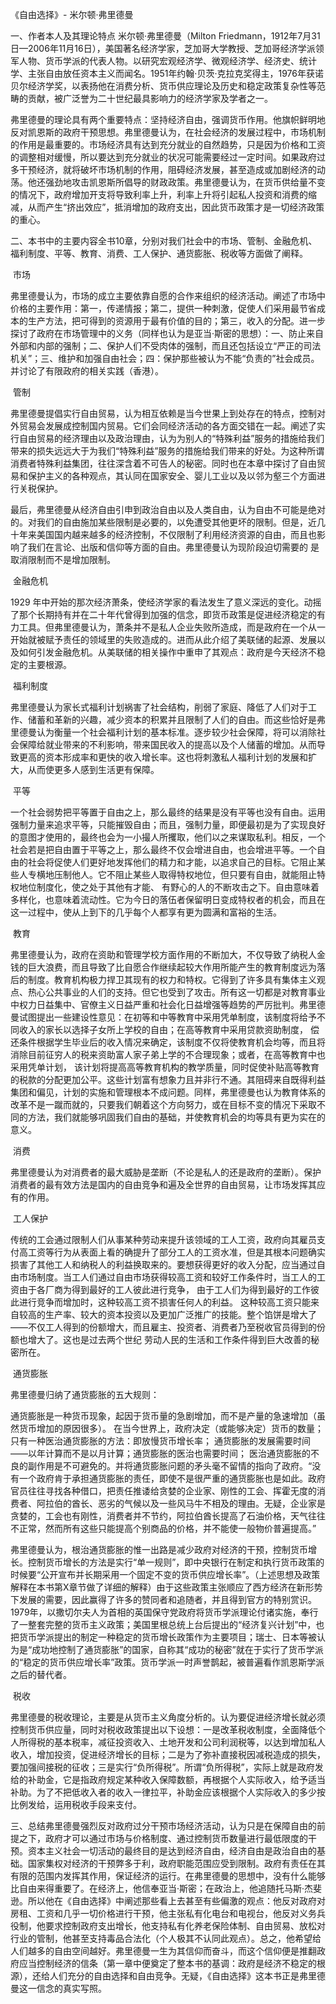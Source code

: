 《自由选择》- 米尔顿·弗里德曼

一、作者本人及其理论特点
​米尔顿·弗里德曼（Milton Friedmann，1912年7月31日—2006年11月16日），美国著名经济学家，芝加哥大学教授、芝加哥经济学派领军人物、货币学派的代表人物。以研究宏观经济学、微观经济学、经济史、统计学、主张自由放任资本主义而闻名。1951年约翰·贝茨·克拉克奖得主，1976年获诺贝尔经济学奖，以表扬他在消费分析、货币供应理论及历史和稳定政策复杂性等范畴的贡献，被广泛誉为二十世纪最具影响力的经济学家及学者之一。

​弗里德曼的理论具有两个重要特点：坚持经济自由，强调货币作用。他旗帜鲜明地反对凯恩斯的政府干预思想。弗里德曼认为，在社会经济的发展过程中，市场机制的作用是最重要的。市场经济具有达到充分就业的自然趋势，只是因为价格和工资的调整相对缓慢，所以要达到充分就业的状况可能需要经过一定时间。如果政府过多干预经济，就将破坏市场机制的作用，阻碍经济发展，甚至造成或加剧经济的动荡。他还强劲地攻击凯恩斯所倡导的财政政策。弗里德曼认为，在货币供给量不变的情况下，政府增加开支将导致利率上升，利率上升将引起私人投资和消费的缩减，从而产生“挤出效应”，抵消增加的政府支出，因此货币政策才是一切经济政策的重心。

二、本书中的主要内容
​全书10章，分别对我们社会中的市场、管制、金融危机、福利制度、平等、教育、消费、工人保护、通货膨胀、税收等方面做了阐释。

​ 市场

弗里德曼认为，市场的成立主要依靠自愿的合作来组织的经济活动。阐述了市场中价格的主要作用：第一，传递情报；第二，提供一种刺激，促使人们采用最节省成本的生产方法，把可得到的资源用于最有价值的目的；第三，收入的分配。进一步探讨了政府在市场管理中的义务（同样也认为是亚当·斯密的思想）：一、防止来自外部和内部的强制；二、保护人们不受肉体的强制，而且还包括设立“严正的司法机关”；三、维护和加强自由社会；四：保护那些被认为不能“负责的”社会成员。并讨论了有限政府的相关实践（香港）。

​ 管制

​弗里德曼提倡实行自由贸易，认为相互依赖是当今世果上到处存在的特点，控制对外贸易会发展成控制国内贸易。它们会同经济活动的各方面交错在一起。阐述了实行自由贸易的经济理由以及政治理由，认为为别人的“特殊利益”服务的措施给我们带来的损失远远大于为我们“特殊利益”服务的措施给我们带来的好处。为这种所谓消费者特殊利益集团，往往深含着不可告人的秘密。同时也在本章中探讨了自由贸易和保护主义的各种观点，其认同在国家安全、婴儿工业以及以邻为壑三个方面进行关税保护。

​最后，弗里德曼从经济自由引申到政治自由以及人类自由，认为自由不可能是绝对的。对我们的自由施加某些限制是必要的，以免遭受其他更坏的限制。但是，近几十年来美国国内越来越多的经济控制，不仅限制了利用经济资源的自由，而且也影响了我们在言论、出版和信仰等方面的自由。弗里德曼认为现阶段迫切需要的 是取消限制而不是增加限制。

​ 金融危机

​1929 年中开始的那次经济萧条，使经济学家的看法发生了意义深远的变化。动摇了那个长期持有并在二十年代曾得到加强的信念，即货币政策是促进经济稳定的有力工具。但弗里德曼认为，萧条并不是私人企业失败所造成，而是政府在一个从一开始就被赋予责任的领域里的失败造成的。进而从此介绍了美联储的起源、发展以及如何引发金融危机。从美联储的相关操作中重申了其观点：政府是今天经济不稳定的主要根源。

​ 福利制度

​弗里德曼认为家长式福利计划祸害了社会结构，削弱了家庭、降低了人们对于工作、储蓄和革新的兴趣，减少资本的积累并且限制了人们的自由。而这些恰好是弗里德曼认为衡量一个社会福利计划的基本标准。逐步较少社会保障，将可以消除社会保障给就业带来的不利影响，带来国民收入的提高以及个人储蓄的增加。从而导致更高的资本形成率和更快的收入增长率。这也将刺激私人福利计划的发展和扩大，从而使更多人感到生活更有保障。

​ 平等

​一个社会弱势把平等置于自由之上，那么最终的结果是没有平等也没有自由。运用强制力量来追求平等，只能摧毁自由；而且，强制力量，即便最初是为了实现良好的意图才使用的，最终也会为一小撮人所攫取，他们以之来谋取私利。相反，一个社会若是把自由置于平等之上，那么最终不仅会增进自由，也会增进平等。一个自由的社会将促使人们更好地发挥他们的精力和才能，以追求自己的目标。它阻止某些人专横地压制他人。它不阻止某些人取得特权地位，但只要有自由，就能阻止特权地位制度化，使之处于其他有才能、 有野心的人的不断攻击之下。自由意味着多样化，也意味着流动性。它为今日的落伍者保留明日变成特权者的机会，而且在这一过程中，使从上到下的几乎每个人都享有更为圆满和富裕的生活。

​ 教育

​弗里德曼认为，政府在资助和管理学校方面作用的不断加大，不仅导致了纳税人金钱的巨大浪费，而且导致了比自愿合作继续起较大作用所能产生的教育制度远为落后的制度。教育机构极力捍卫其现有的权力和特权。它得到了许多具有集体主义观点、热心公共事业的人们的支持。但它也受到了攻击。所有这一切都是对教育事业中权力日益集中、官僚主义日益严重和社会化日益增强等趋势的严厉批判。弗里德曼试图提出一些建设性意见：在初等和中等教育中采用凭单制度，该制度将给予不同收入的家长以选择子女所上学校的自由；在高等教育中采用贷款资助制度， 偿还条件根据学生毕业后的收入情况来确定，该制度不仅将使教育机会均等，而且将消除目前征穷人的税来资助富人家子弟上学的不合理现象；或者，在高等教育中也采用凭单计划， 该计划将提高高等教育机构的教学质量，同时促使补贴高等教育的税款的分配更加公平。这些计划富有想象力且并非行不通。其阻碍来自既得利益集团和偏见，计划的实施和管理根本不成问题。同样，弗里德曼也认为教育体系的改革不是一蹴而就的，只要我们朝着这个方向努力，或在目标不变的情况下采取不同的方法，我们就能够巩固我们自由的基础，并使教育机会的均等具有更为实在的意义。

​ 消费

​弗里德曼认为对消费者的最大威胁是垄断（不论是私人的还是政府的垄断）。保护消费者的最有效方法是国内的自由竞争和遍及全世界的自由贸易，让市场发挥其应有的作用。

​ 工人保护

​传统的工会通过限制人们从事某种劳动来提升该领域的工人工资，政府向其雇员支付高工资等行为从表面上看的确提升了部分工人的工资水准，但是其根本问题确实损害了其他工人和纳税人的利益换取来的。要想获得更好的收入分配，应当通过自由市场制度。当工人们通过自由市场获得较高工资和较好工作条件时，当工人的工资由于各厂商为得到最好的工人彼此进行竞争， 由于工人们为得到最好的工作彼此进行竞争而增加时，这种较高工资不损害任何人的利益。 这种较高工资只能来自较高的生产率、较大的资本投资以及更加广泛推广的技能。整个馅饼是增大了——不仅工人得到的份额增大，而且雇主、投资者、消费者乃至税收官员得到的份额也增大了。这也是过去两个世纪 劳动人民的生活和工作条件得到巨大改善的秘密所在。

​ 通货膨胀

​弗里德曼归纳了通货膨胀的五大规则：

通货膨胀是一种货币现象，起因于货币量的急剧增加，而不是产量的急速增加（虽然货币增加的原因很多）。
在当今世界上，政府决定（或能够决定）货币的数量；
只有一种医治通货膨胀的方法：即放慢货币增长率；
通货膨胀的发展需要时间——以年计算而不是以月计算；通货膨胀的医治也需要时间；
医治通货膨胀的不良的副作用是不可避免的。
​并将通货膨胀问题的矛头毫不留情的指向了政府。“没有一个政府肯于承担通货膨胀的责任，即使不是很严重的通货膨胀也是如此。政府官员往往寻找各种借口，把责任推诿给贪婪的企业家、刚性的工会、挥霍无度的消费者、阿拉伯的酋长、恶劣的气候以及一些风马牛不相及的理由。无疑，企业家是贪婪的，工会也有刚性，消费者并不节约，阿拉伯酋长提高了石油价格，天气往往不正常，然而所有这些只能提高个别商品的价格，并不能使一般物价普遍提高。”

​弗里德曼认为，根治通货膨胀的惟一出路是减少政府对经济的干预，控制货币增长。控制货币增长的方法是实行“单一规则”，即中央银行在制定和执行货币政策的时候要“公开宣布并长期采用一个固定不变的货币供应增长率”。（上述思想及政策解释在本书第X章节做了详细的解释）由于这些政策主张顺应了西方经济在新形势下发展的需要，因此赢得了许多的赞同者和追随者，并且得到官方的特别赏识。1979年，以撒切尔夫人为首相的英国保守党政府将货币学派理论付诸实施，奉行了一整套完整的货币主义政策；美国里根总统上台后提出的“经济复兴计划”中，也把货币学派提出的制定一种稳定的货币增长政策作为主要项目；瑞士、日本等被认为是“成功地控制了通货膨胀”的国家，自称其“成功的秘密”就在于实行了货币学派的“稳定的货币供应增长率”政策。货币学派一时声誉鹊起，被普遍看作凯恩斯学派之后的替代者。

​ 税收

​弗里德曼的税收理论，主要是从货币主义角度分析的。认为要促进经济增长就必须控制货币供应量，同时对税收政策提出以下设想：一是改革税收制度，全面降低个人所得税的基本税率，减征投资收入、土地开发和公司利润税等，以达到增加私人收入，增加投资，促进经济增长的目标；二是为了弥补直接税因减税造成的损失，要加强间接税的征收；三是实行“负所得税”。所谓“负所得税”，实际上就是政府发给的补助金，它是指政府规定某种收入保障数额，再根据个人实际收入，给予适当补助。为了不把低收入者的收入一律拉平，补助金应该根据个人实际收入的多少按比例发给，运用税收手段来支付。

三、总结
​弗里德曼强烈反对政府过分干预市场经济活动，认为只是在保障自由的前提之下，政府才可以通过市场与价格制度、通过控制货币数量进行最低限度的干预。资本主义社会一切活动的最终目的是达到经济自由，经济自由是政治自由的基础。国家集权对经济的干预弊多于利，政府职能范围应受到限制。政府有责任在其有限的范围内发挥其作用，保证经济的运行。在弗里德曼的思想中，没有什么能够比自由来得重要了。在经济上，他信奉亚当·斯密；在政治上，他追随托马斯·杰斐逊。所以他在《自由选择》中阐述那些看上去甚至有些偏激的观点：他反对政府对房租、工资和几乎一切价格进行干预，他主张私有化电台和电视台，他反对义务兵役制，他要求控制政府支出增长，他支持私有化养老保险体制、自由贸易、放松对行业的管制，他甚至支持毒品合法化（个人极其不认同此观点）。总之，他希望给人们越多的自由空间越好。弗里德曼一生为其信仰而奋斗，而这个信仰便是推翻政府应当控制经济的信条（第一章中便奠定了整本书的基调：政府是经济不稳定的根源），还给人们充分的自由选择和自由竞争。无疑，《自由选择》这本书正是弗里德曼这一信念的真实写照。